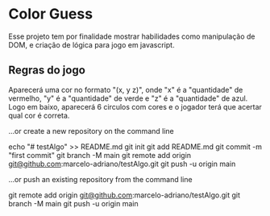 # Color Guess

Esse projeto tem por finalidade mostrar habilidades como manipulação de DOM, e criação de lógica para jogo em javascript.

## Regras do jogo

Aparecerá uma cor no formato "(x, y z)", onde "x" é a "quantidade" de vermelho, "y" é a "quantidade" de verde e "z" é a "quantidade" de azul. Logo em baixo, aparecerá 6 circulos com cores e o jogador terá que acertar qual cor é correta.

…or create a new repository on the command line

echo "# testAlgo" >> README.md
git init
git add README.md
git commit -m "first commit"
git branch -M main
git remote add origin git@github.com:marcelo-adriano/testAlgo.git
git push -u origin main

…or push an existing repository from the command line

git remote add origin git@github.com:marcelo-adriano/testAlgo.git
git branch -M main
git push -u origin main